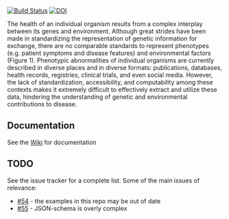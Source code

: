 [![Build Status](https://travis-ci.org/phenopackets/phenopacket-format.svg?branch=master)](https://travis-ci.org/cmungall/patient-phenotype-submission-format)
[![DOI](https://zenodo.org/badge/13996/phenopackets/phenopacket-format.svg)](https://zenodo.org/badge/latestdoi/13996/cmungall/patient-phenotype-submission-format)

The health of an individual organism results from a complex interplay between its genes and environment. Although great strides have been made in standardizing the representation of genetic information for exchange, there are no comparable standards to represent phenotypes (e.g. patient symptoms and disease features) and environmental factors (Figure 1). Phenotypic abnormalities of individual organisms are currently described in diverse places and in diverse formats: publications, databases, health records, registries, clinical trials, and even social media. However, the lack of standardization, accessibility, and computability among these contexts makes it extremely difficult to effectively extract and utilize these data, hindering the understanding of genetic and environmental contributions to disease. 

## Documentation

See the [Wiki](https://github.com/phenopackets/phenopacket-format/wiki/Getting-Started) for documentation

## TODO

See the issue tracker for a complete list. Some of the main issues of relevance:

 * [#54](https://github.com/phenopackets/phenopacket-format/issues/54) - the examples in this repo may be out of date
 * [#55](https://github.com/phenopackets/phenopacket-format/issues/55) - JSON-schema is overly complex

